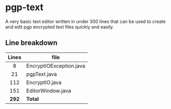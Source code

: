 pgp-text
=============

A very basic text editor written in under 300 lines that can be used to create and edit pgp encrypted text files quickly and easily.

Line breakdown
---------------------
| Lines   | file                                     |
|:-------:|------------------------------------------|
|     8   | EncryptIOException.java                  |
|    21   | pgpText.java                             |
|   112   | EncryptIO.java                           |
|   151   | EditorWindow.java                        |
| **292** | **Total**                                |
